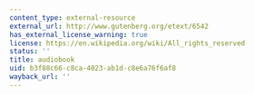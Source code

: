 ```yaml
---
content_type: external-resource
external_url: http://www.gutenberg.org/etext/6542
has_external_license_warning: true
license: https://en.wikipedia.org/wiki/All_rights_reserved
status: ''
title: audiobook
uid: b3f88c66-c8ca-4023-ab1d-c8e6a76f6af8
wayback_url: ''
---
```

